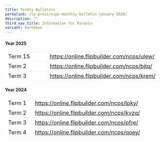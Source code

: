 ```yaml
---
title: Termly Bulletins
permalink: /lp-press/ncps-monthly-bulletin-january-2020/
description: ""
third_nav_title: Information for Parents
variant: markdown
---
```

#### Year 2025

<table border="0" style="font-size: 18px; box-sizing: inherit; border-collapse: collapse; border-spacing: 0px; max-width: 100%; width: 100%;"><tbody style="box-sizing: inherit;"><tr style="box-sizing: inherit; background: rgb(255, 255, 255); height: 23px;"><td style="border: 1px solid #eee;border-left:0px;border-right:0px;box-sizing: inherit; padding: 5px 10px; width: 80%; height: 23px;">Term 15</td><td style="border: 1px solid #eee;border-left:0px;border-right:0px;box-sizing: inherit; padding: 5px 10px; width: 80%; height: 23px;"><a target="\_blank" href="https://online.flipbuilder.com/ncps/ulew/">https://online.flipbuilder.com/ncps/ulew/</a></td></tr><tr style="box-sizing: inherit; background: rgb(255, 255, 255); height: 23px;"><td style="border: 1px solid #eee;border-left:0px;border-right:0px;box-sizing: inherit; padding: 5px 10px; width: 80%; height: 23px;">Term 2</td><td style="border: 1px solid #eee;border-left:0px;border-right:0px;box-sizing: inherit; padding: 5px 10px; width: 80%; height: 23px;"><a target="\_blank" href="https://online.flipbuilder.com/ncps/bjtq/">https://online.flipbuilder.com/ncps/bjtq/</a></td></tr><tr style="box-sizing: inherit; background: rgb(255, 255, 255); height: 23px;"><td style="border: 1px solid #eee;border-left:0px;border-right:0px;box-sizing: inherit; padding: 5px 10px; width: 80%; height: 23px;">Term 3</td><td style="border: 1px solid #eee;border-left:0px;border-right:0px;box-sizing: inherit; padding: 5px 10px; width: 80%; height: 23px;"><a target="\_blank" href="https://online.flipbuilder.com/ncps/krem/">https://online.flipbuilder.com/ncps/krem/</a></td></tr></tbody></table>



#### Year 2024

<table border="0" style="font-size: 18px; box-sizing: inherit; border-collapse: collapse; border-spacing: 0px; max-width: 100%; width: 90%;"><tbody style="box-sizing: inherit;"><tr style="box-sizing: inherit; background: rgb(255, 255, 255); height: 23px;"><td style="border: 1px solid #eee;border-left:0px;border-right:0px;box-sizing: inherit; padding: 5px 10px; width: 40%; height: 23px;">Term 1</td><td style="border: 1px solid #eee;border-left:0px;border-right:0px;box-sizing: inherit; padding: 5px 10px; width: 60%; height: 23px;"><a target="\_blank" href="https://online.flipbuilder.com/ncps/lpky/">https://online.flipbuilder.com/ncps/lpky/</a></td></tr><tr style="box-sizing: inherit; background: rgb(255, 255, 255); height: 23px;"><td style="border: 1px solid #eee;border-left:0px;border-right:0px;box-sizing: inherit; padding: 5px 10px; width: 40%; height: 23px;">Term 2</td><td style="border: 1px solid #eee;border-left:0px;border-right:0px;box-sizing: inherit; padding: 5px 10px; width: 60%; height: 23px;"><a target="\_blank" href="https://online.flipbuilder.com/ncps/kvzq/">https://online.flipbuilder.com/ncps/kvzq/</a></td></tr><tr style="box-sizing: inherit; background: rgb(255, 255, 255); height: 23px;"><td style="border: 1px solid #eee;border-left:0px;border-right:0px;box-sizing: inherit; padding: 5px 10px; width: 40%; height: 23px;">Term 3</td><td style="border: 1px solid #eee;border-left:0px;border-right:0px;box-sizing: inherit; padding: 5px 10px; width: 60%; height: 23px;"><a target="\_blank" href="https://online.flipbuilder.com/ncps/pfre/">https://online.flipbuilder.com/ncps/pfre/</a></td></tr><tr style="box-sizing: inherit; background: rgb(255, 255, 255); height: 23px;"><td style="border: 1px solid #eee;border-left:0px;border-right:0px;box-sizing: inherit; padding: 5px 10px; width: 40%; height: 23px;">Term 4</td><td style="border: 1px solid #eee;border-left:0px;border-right:0px;box-sizing: inherit; padding: 5px 10px; width: 60%; height: 23px;"><a target="\_blank" href="https://online.flipbuilder.com/ncps/qoey/">https://online.flipbuilder.com/ncps/qoey/</a></td></tr></tbody></table>